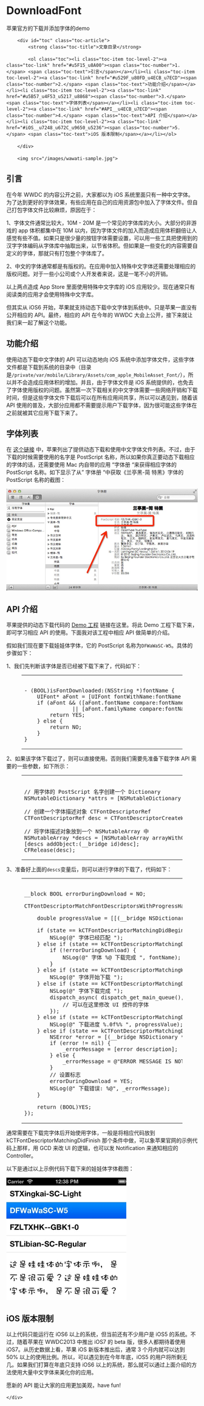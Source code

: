 # DownloadFont
苹果官方的下载并添加字体的demo


<div class="article-content">
		
		<div id="toc" class="toc-article">
			<strong class="toc-title">文章目录</strong>
		
			<ol class="toc"><li class="toc-item toc-level-2"><a class="toc-link" href="#u5F15_u8A00"><span class="toc-number">1.</span> <span class="toc-text">引言</span></a></li><li class="toc-item toc-level-2"><a class="toc-link" href="#u529F_u80FD_u4ECB_u7ECD"><span class="toc-number">2.</span> <span class="toc-text">功能介绍</span></a></li><li class="toc-item toc-level-2"><a class="toc-link" href="#u5B57_u4F53_u5217_u8868"><span class="toc-number">3.</span> <span class="toc-text">字体列表</span></a></li><li class="toc-item toc-level-2"><a class="toc-link" href="#API__u4ECB_u7ECD"><span class="toc-number">4.</span> <span class="toc-text">API 介绍</span></a></li><li class="toc-item toc-level-2"><a class="toc-link" href="#iOS__u7248_u672C_u9650_u5236"><span class="toc-number">5.</span> <span class="toc-text">iOS 版本限制</span></a></li></ol>
		
		</div>
		
		<img src="/images/wawati-sample.jpg">
<h2 id="u5F15_u8A00"><a href="#u5F15_u8A00" class="headerlink" title="引言"></a>引言</h2><p>在今年 WWDC 的内容公开之前，大家都以为 iOS 系统里面只有一种中文字体。为了达到更好的字体效果，有些应用在自己的应用资源包中加入了字体文件。但自己打包字体文件比较麻烦，原因在于：</p>
<p>1、字体文件通常比较大，10M - 20M 是一个常见的字体库的大小。大部分的非游戏的 app 体积都集中在 10M 以内，因为字体文件的加入而造成应用体积翻倍让人感觉有些不值。如果只是很少量的按钮字体需要设置，可以用一些工具把使用到的汉字字体编码从字体库中抽取出来，以节省体积。但如果是一些变化的内容需要自定义的字体，那就只有打包整个字体库了。</p>
<p>2、中文的字体通常都是有版权的。在应用中加入特殊中文字体还需要处理相应的版权问题。对于一些小公司或个人开发者来说，这是一笔不小的开销。</p>
<p>以上两点造成 App Store 里面使用特殊中文字库的 iOS 应用较少。现在通常只有阅读类的应用才会使用特殊中文字库。</p>
<p>但其实从 iOS6 开始，苹果就支持动态下载中文字体到系统中。只是苹果一直没有公开相应的 API。最终，相应的 API 在今年的 WWDC 大会上公开，接下来就让我们来一起了解这个功能。</p>
<a id="more"></a>
<h2 id="u529F_u80FD_u4ECB_u7ECD"><a href="#u529F_u80FD_u4ECB_u7ECD" class="headerlink" title="功能介绍"></a>功能介绍</h2><p>使用动态下载中文字体的 API 可以动态地向 iOS 系统中添加字体文件，这些字体文件都是下载到系统的目录中（目录是<code>/private/var/mobile/Library/Assets/com_apple_MobileAsset_Font/</code>），所以并不会造成应用体积的增加。并且，由于字体文件是 iOS 系统提供的，也免去了字体使用版权的问题。虽然第一次下载相关的中文字体需要一些网络开销和下载时间，但是这些字体文件下载后可以在所有应用间共享，所以可以遇见到，随着该 API 使用的普及，大部分应用都不需要提示用户下载字体，因为很可能这些字体在之前就被其它应用下载下来了。</p>
<h2 id="u5B57_u4F53_u5217_u8868"><a href="#u5B57_u4F53_u5217_u8868" class="headerlink" title="字体列表"></a>字体列表</h2><p>在 <a href="http://support.apple.com/kb/HT5484?viewlocale=zh_CN" target="_blank" rel="external">这个链接</a> 中，苹果列出了提供动态下载和使用中文字体文件列表。不过，由于下载的时候需要使用的名字是 PostScript 名称，所以如果你真正要动态下载相应的字体的话，还需要使用 Mac 内自带的应用 “字体册 “来获得相应字体的 PostScript 名称。如下显示了从” 字体册 “中获取《兰亭黑-简 特黑》字体的 PostScript 名称的截图：</p>
<img src="/images/font-postscript-name.jpg">
<h2 id="API__u4ECB_u7ECD"><a href="#API__u4ECB_u7ECD" class="headerlink" title="API 介绍"></a>API 介绍</h2><p>苹果提供的动态下载代码的 <a href="http://developer.apple.com/library/ios/#samplecode/DownloadFont/Listings/DownloadFont_ViewController_m.html" target="_blank" rel="external">Demo 工程</a> 链接在这里。将此 Demo 工程下载下来，即可学习相应 API 的使用。下面我对该工程中相应 API 做简单的介绍。</p>
<p>假如我们现在要下载娃娃体字体，它的 PostScript 名称为<code>DFWaWaSC-W5</code>。具体的步骤如下：</p>
<p>1、我们先判断该字体是否已经被下载下来了，代码如下：</p>
<figure class="highlight objc"><table><tbody><tr><td class="code"><pre><span class="line"></span><br><span class="line">- (<span class="built_in">BOOL</span>)isFontDownloaded:(<span class="built_in">NSString</span> *)fontName {</span><br><span class="line">    <span class="built_in">UIFont</span>* aFont = [<span class="built_in">UIFont</span> fontWithName:fontName size:<span class="number">12.0</span>];</span><br><span class="line">    <span class="keyword">if</span> (aFont &amp;&amp; ([aFont<span class="variable">.fontName</span> compare:fontName] == <span class="built_in">NSOrderedSame</span> </span><br><span class="line">               || [aFont<span class="variable">.familyName</span> compare:fontName] == <span class="built_in">NSOrderedSame</span>)) {</span><br><span class="line">        <span class="keyword">return</span> <span class="literal">YES</span>;</span><br><span class="line">    } <span class="keyword">else</span> {</span><br><span class="line">        <span class="keyword">return</span> <span class="literal">NO</span>;</span><br><span class="line">    }</span><br><span class="line">}</span><br></pre></td></tr></tbody></table></figure>
<p>2、如果该字体下载过了，则可以直接使用。否则我们需要先准备下载字体 API 需要的一些参数，如下所示：</p>
<figure class="highlight objc"><table><tbody><tr><td class="code"><pre><span class="line"></span><br><span class="line"><span class="comment">// 用字体的 PostScript 名字创建一个 Dictionary</span></span><br><span class="line"><span class="built_in">NSMutableDictionary</span> *attrs = [<span class="built_in">NSMutableDictionary</span> dictionaryWithObjectsAndKeys:fontName, kCTFontNameAttribute, <span class="literal">nil</span>];</span><br><span class="line"></span><br><span class="line"><span class="comment">// 创建一个字体描述对象 CTFontDescriptorRef</span></span><br><span class="line">CTFontDescriptorRef desc = CTFontDescriptorCreateWithAttributes((__bridge <span class="built_in">CFDictionaryRef</span>)attrs);</span><br><span class="line"></span><br><span class="line"><span class="comment">// 将字体描述对象放到一个 NSMutableArray 中</span></span><br><span class="line"><span class="built_in">NSMutableArray</span> *descs = [<span class="built_in">NSMutableArray</span> arrayWithCapacity:<span class="number">0</span>];</span><br><span class="line">[descs addObject:(__bridge <span class="keyword">id</span>)desc];</span><br><span class="line"><span class="built_in">CFRelease</span>(desc);</span><br></pre></td></tr></tbody></table></figure>
<p>3、准备好上面的<code>descs</code>变量后，则可以进行字体的下载了，代码如下：</p>
<figure class="highlight objc"><table><tbody><tr><td class="code"><pre><span class="line"></span><br><span class="line">__block <span class="built_in">BOOL</span> errorDuringDownload = <span class="literal">NO</span>;</span><br><span class="line"></span><br><span class="line">CTFontDescriptorMatchFontDescriptorsWithProgressHandler( (__bridge <span class="built_in">CFArrayRef</span>)descs, <span class="literal">NULL</span>,  ^(CTFontDescriptorMatchingState state, <span class="built_in">CFDictionaryRef</span> progressParameter) {</span><br><span class="line">    </span><br><span class="line">    <span class="keyword">double</span> progressValue = [[(__bridge <span class="built_in">NSDictionary</span> *)progressParameter objectForKey:(<span class="keyword">id</span>)kCTFontDescriptorMatchingPercentage] doubleValue];</span><br><span class="line">    </span><br><span class="line">    <span class="keyword">if</span> (state == kCTFontDescriptorMatchingDidBegin) {</span><br><span class="line">        <span class="built_in">NSLog</span>(<span class="string">@" 字体已经匹配 "</span>);</span><br><span class="line">    } <span class="keyword">else</span> <span class="keyword">if</span> (state == kCTFontDescriptorMatchingDidFinish) {    </span><br><span class="line">        <span class="keyword">if</span> (!errorDuringDownload) {</span><br><span class="line">            <span class="built_in">NSLog</span>(<span class="string">@" 字体 %@ 下载完成 "</span>, fontName);</span><br><span class="line">        }</span><br><span class="line">    } <span class="keyword">else</span> <span class="keyword">if</span> (state == kCTFontDescriptorMatchingWillBeginDownloading) {</span><br><span class="line">        <span class="built_in">NSLog</span>(<span class="string">@" 字体开始下载 "</span>);</span><br><span class="line">    } <span class="keyword">else</span> <span class="keyword">if</span> (state == kCTFontDescriptorMatchingDidFinishDownloading) {</span><br><span class="line">        <span class="built_in">NSLog</span>(<span class="string">@" 字体下载完成 "</span>);</span><br><span class="line">        <span class="built_in">dispatch_async</span>( dispatch_get_main_queue(), ^ {</span><br><span class="line">            <span class="comment">// 可以在这里修改 UI 控件的字体</span></span><br><span class="line">        });</span><br><span class="line">    } <span class="keyword">else</span> <span class="keyword">if</span> (state == kCTFontDescriptorMatchingDownloading) {</span><br><span class="line">        <span class="built_in">NSLog</span>(<span class="string">@" 下载进度 %.0f%% "</span>, progressValue);</span><br><span class="line">    } <span class="keyword">else</span> <span class="keyword">if</span> (state == kCTFontDescriptorMatchingDidFailWithError) {</span><br><span class="line">        <span class="built_in">NSError</span> *error = [(__bridge <span class="built_in">NSDictionary</span> *)progressParameter objectForKey:(<span class="keyword">id</span>)kCTFontDescriptorMatchingError];</span><br><span class="line">        <span class="keyword">if</span> (error != <span class="literal">nil</span>) {</span><br><span class="line">            _errorMessage = [error description];</span><br><span class="line">        } <span class="keyword">else</span> {</span><br><span class="line">            _errorMessage = <span class="string">@"ERROR MESSAGE IS NOT AVAILABLE!"</span>;</span><br><span class="line">        }</span><br><span class="line">        <span class="comment">// 设置标志</span></span><br><span class="line">        errorDuringDownload = <span class="literal">YES</span>;</span><br><span class="line">        <span class="built_in">NSLog</span>(<span class="string">@" 下载错误: %@"</span>, _errorMessage);</span><br><span class="line">    }</span><br><span class="line">    </span><br><span class="line">    <span class="keyword">return</span> (<span class="built_in">BOOL</span>)<span class="literal">YES</span>;</span><br><span class="line">});</span><br></pre></td></tr></tbody></table></figure>
<p>通常需要在下载完字体后开始使用字体，一般是将相应代码放到 kCTFontDescriptorMatchingDidFinish 那个条件中做，可以象苹果官网的示例代码上那样，用 GCD 来改 UI 的逻辑，也可以发 Notification 来通知相应的 Controller。</p>
<p>以下是通过以上示例代码下载下来的娃娃体字体截图：</p>
<img src="/images/wawati-sample.jpg">
<h2 id="iOS__u7248_u672C_u9650_u5236"><a href="#iOS__u7248_u672C_u9650_u5236" class="headerlink" title="iOS 版本限制"></a>iOS 版本限制</h2><p>以上代码只能运行在 iOS6 以上的系统，但当前还有不少用户是 iOS5 的系统。不过，随着苹果在 WWDC2013 中推出 iOS7 的 beta 版，很多人都期待着使用 iOS7。从历史数据上看，苹果 iOS 新版本推出后，通常 3 个月内就可以达到 50% 以上的使用比例。所以，可以遇见到在今年年底，iOS5 的用户将所剩无几。如果我们打算在年底只支持 iOS6 以上的系统，那么就可以通过上面介绍的方法使用大量中文字体来美化你的应用。</p>
<p>愿新的 API 能让大家的应用更加美观，have fun!</p>
  
	</div>
